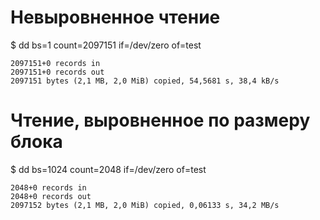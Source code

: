 # Невыровненное чтение
$ dd bs=1 count=2097151 if=/dev/zero of=test
```
2097151+0 records in
2097151+0 records out
2097151 bytes (2,1 MB, 2,0 MiB) copied, 54,5681 s, 38,4 kB/s
```
# Чтение, выровненное по размеру блока
$ dd bs=1024 count=2048 if=/dev/zero of=test
```
2048+0 records in
2048+0 records out
2097152 bytes (2,1 MB, 2,0 MiB) copied, 0,06133 s, 34,2 MB/s
```
